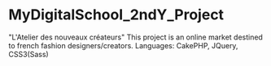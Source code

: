 # MyDigitalSchool_2ndY_Project
"L'Atelier des nouveaux créateurs"
This project is an online market destined to french fashion designers/creators.
Languages: CakePHP, JQuery, CSS3(Sass)
